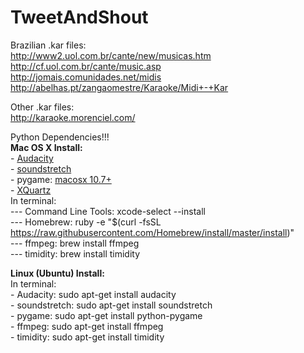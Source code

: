 # TweetAndShout

Brazilian .kar files:  
http://www2.uol.com.br/cante/new/musicas.htm  
http://cf.uol.com.br/cante/music.asp  
http://jomais.comunidades.net/midis  
http://abelhas.pt/zangaomestre/Karaoke/Midi+-+Kar  

Other .kar files:  
http://karaoke.morenciel.com/  

Python Dependencies!!!  
**Mac OS X Install:**  
\- [Audacity](http://www.fosshub.com/Audacity.html/audacity-macosx-ub-2.1.1.dmg)  
\- [soundstretch](http://www.surina.net/soundtouch/soundstretch_mac_osx_x64_1.7.0.zip)  
\- pygame: [macosx 10.7+](http://www.pygame.org/ftp/pygame-1.9.2pre-py2.7-macosx10.7.mpkg.zip)  
\- [XQuartz](http://xquartz.macosforge.org/downloads/SL/XQuartz-2.7.7.dmg)  
In terminal:  
\--- Command Line Tools: xcode-select --install  
\--- Homebrew: ruby -e "$(curl -fsSL https://raw.githubusercontent.com/Homebrew/install/master/install)"  
\--- ffmpeg: brew install ffmpeg  
\--- timidity: brew install timidity  


**Linux (Ubuntu) Install:**  
In terminal:  
\- Audacity: sudo apt-get install audacity  
\- soundstretch: sudo apt-get install soundstretch  
\- pygame: sudo apt-get install python-pygame  
\- ffmpeg: sudo apt-get install ffmpeg  
\- timidity: sudo apt-get install timidity  

